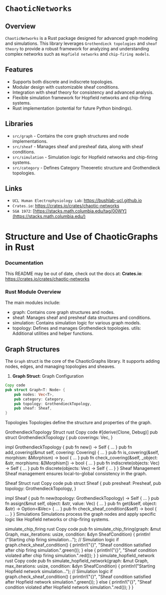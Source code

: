 # `ChaoticNetworks`

## Overview

`ChaoticNetworks` is a Rust package designed for advanced graph modeling and simulations. This library leverages `Grothendieck topologies` and `sheaf theory` to provide a robust framework for analyzing and understanding complex networks such as `Hopfield networks` and `chip-firing models`.

## Features
- Supports both discrete and indiscrete topologies.
- Modular design with customizable sheaf conditions.
- Integration with sheaf theory for consistency and advanced analysis.
- Flexible simulation framework for Hopfield networks and chip-firing systems.
- Rust implementation (potential for future Python bindings).


## Libraries
- `src/graph` - Contains the core graph structures and node implementations.
- `src/sheaf` - Manages sheaf and presheaf data, along with sheaf conditions.
- `src/simulation` - Simulation logic for Hopfield networks and chip-firing systems.
- `src/category` - Defines Category Theoeretic structure and Grothendieck topologies.

## Links
- `UCL Human Electrophysiology Lab`: https://bushlab-ucl.github.io
- `Crates.io`: https://crates.io/crates/chaotic-networks
- `SGA 1972`: [https://stacks.math.columbia.edu/tag/00WY](https://stacks.math.columbia.edu/)
  
# Structure and Use of ChaoticGraphs in Rust

### Documentation
This README may be out of date, check out the docs at:
**Crates.io**: https://crates.io/crates/chaotic-networks

### Rust Module Overview

The main modules include:

- graph: Contains core graph structures and nodes.
- sheaf: Manages sheaf and presheaf data structures and conditions.
- simulation: Contains simulation logic for various graph models.
- topology: Defines and manages Grothendieck topologies.
utils: Additional utilities and helper functions.

## Graph Structures

The `Graph` struct is the core of the ChaoticGraphs library. It supports adding nodes, edges, and managing topologies and sheaves.

1. **Graph Struct**: Graph Configuration

```rust
Copy code
pub struct Graph<T: Node> {
    pub nodes: Vec<T>,
    pub category: Category,
    pub topology: GrothendieckTopology,
    pub sheaf: Sheaf,
}
```

Topologies
Topologies define the structure and properties of the graph.

GrothendieckTopology Struct
rust
Copy code
#[derive(Clone, Debug)]
pub struct GrothendieckTopology {
    pub coverings: Vec<Covering>,
}

impl GrothendieckTopology {
    pub fn new() -> Self { ... }
    pub fn add_covering(&mut self, covering: Covering) { ... }
    pub fn is_covering(&self, morphism: &Morphism) -> bool { ... }
    pub fn check_covering(&self, _object: &str, morphisms: &[Morphism]) -> bool { ... }
    pub fn indiscrete(objects: Vec<String>) -> Self { ... }
    pub fn discrete(objects: Vec<String>) -> Self { ... }
}
Sheaf Management
Sheaf management ensures local-to-global consistency in the graph.

Sheaf Struct
rust
Copy code
pub struct Sheaf {
    pub presheaf: Presheaf,
    pub topology: GrothendieckTopology,
}

impl Sheaf {
    pub fn new(topology: GrothendieckTopology) -> Self { ... }
    pub fn assign(&mut self, object: &str, value: Vec<String>) { ... }
    pub fn get(&self, object: &str) -> Option<&Vec<String>> { ... }
    pub fn check_sheaf_condition(&self) -> bool { ... }
}
Simulations
Simulations process the graph nodes and apply specific logic like Hopfield networks or chip-firing systems.

simulate_chip_firing
rust
Copy code
pub fn simulate_chip_firing(graph: &mut Graph<ChipFiringNode>, max_iterations: usize, condition: &dyn SheafCondition) {
    println!("Starting chip firing simulation...");
    // Simulation logic
    if graph.check_sheaf_condition() {
        println!("{}", "Sheaf condition satisfied after chip firing simulation.".green());
    } else {
        println!("{}", "Sheaf condition violated after chip firing simulation.".red());
    }
}
simulate_hopfield_network
rust
Copy code
pub fn simulate_hopfield_network(graph: &mut Graph<HopfieldNode>, max_iterations: usize, condition: &dyn SheafCondition) {
    println!("Starting Hopfield network simulation...");
    // Simulation logic
    if graph.check_sheaf_condition() {
        println!("{}", "Sheaf condition satisfied after Hopfield network simulation.".green());
    } else {
        println!("{}", "Sheaf condition violated after Hopfield network simulation.".red());
    }
}

